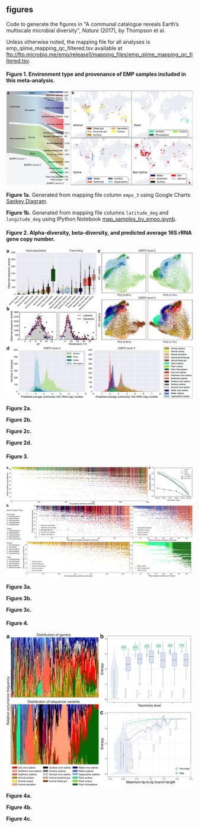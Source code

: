 ## figures

Code to generate the figures in "A communal catalogue reveals Earth’s multiscale microbial diversity", *Nature* (2017), by Thompson et al.

Unless otherwise noted, the mapping file for all analyses is emp_qiime_mapping_qc_filtered.tsv available at ftp://ftp.microbio.me/emp/release1/mapping_files/emp_qiime_mapping_qc_filtered.tsv.

#### Figure 1. Environment type and provenance of EMP samples included in this meta-analysis. 

![](images/figure1_samples.png)

**Figure 1a.** Generated from mapping file column `empo_3` using Google Charts [Sankey Diagram](https://developers.google.com/chart/interactive/docs/gallery/sankey).

**Figure 1b.** Generated from mapping file columns `latitude_deg` and `longitude_deg` using IPython Notebook [map_samples_by_empo.ipynb](https://github.com/biocore/emp/blob/master/ipynb/01-metadata-processing/map_samples_by_empo.ipynb).

#### Figure 2. Alpha-diversity, beta-diversity, and predicted average 16S rRNA gene copy number. 

![](images/figure2_abdiv.png)

**Figure 2a.** 

**Figure 2b.** 

**Figure 2c.** 

**Figure 2d.** 

#### Figure 3.

![](images/figure3_nestedness.png)

**Figure 3a.** 

**Figure 3b.** 

**Figure 3c.** 

#### Figure 4.

![](images/figure4_entropy.png)

**Figure 4a.** 

**Figure 4b.** 

**Figure 4c.** 
